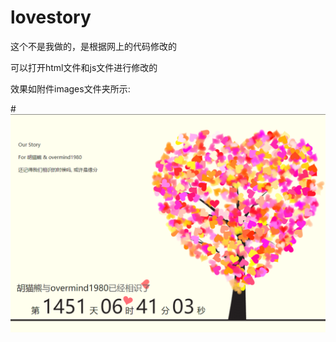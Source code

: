 # lovestory
这个不是我做的，是根据网上的代码修改的

可以打开html文件和js文件进行修改的

效果如附件images文件夹所示:

#![avatar](\images\xg.png)